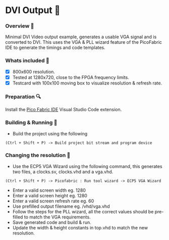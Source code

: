 # DVI Output :lemon: # 

### Overview :hammer:
Minimal DVI Video output example, generates a usable VGA signal and is converted to DVI. This uses the VGA & PLL wizard feature of the PicoFabric IDE to generate the timings and code templates.

### Whats included :musical_note:
- [x] 800x600 resolution.
- [x] Tested at 1280x720, close to the FPGA frequency limits.
- [x] Testcard with 100x100 moving box to visualize resolution & refresh rate.

### Preparation :mag:
Install the [Pico Fabric IDE](https://github.com/picolemon/picofabric-ide) Visual Studio Code extension.


### Building & Running :dolphin:
- Build the project using the following
```
(Ctrl + Shift + P) -> Build project bit stream and program device
```

### Changing the resolution :dolphin:
- Use the ECP5 VGA Wizard using the following command, this generates two files, a clocks.sv, clocks.vhd and a vga.vhd.
```
(Ctrl + Shift + P) -> Picofabric : Run tool wizard -> ECP5 VGA Wizard
```
- Enter a valid screen width eg. 1280
- Enter a valid screen height eg. 1280
- Enter a valid screen refresh rate eg. 60
- Use prefilled output filename eg. /vhd/vga.vhd
- Follow the steps for the PLL wizard, all the correct values should be pre-filled to match the VGA requirements.
- Save generated code and build & run.
- Update the width & height constants in top.vhd to match the new resolution.